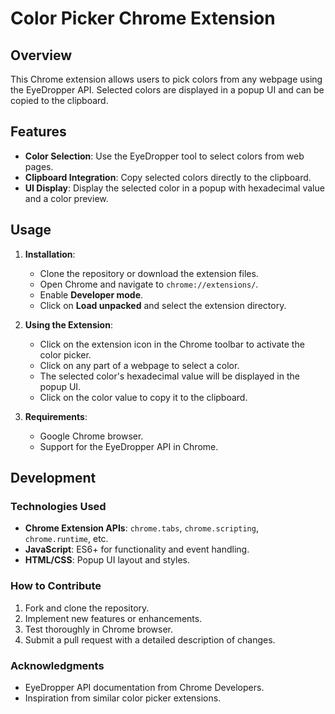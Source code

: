 # Color Picker Chrome Extension

## Overview

This Chrome extension allows users to pick colors from any webpage using the EyeDropper API. Selected colors are displayed in a popup UI and can be copied to the clipboard.

## Features

- **Color Selection**: Use the EyeDropper tool to select colors from web pages.
- **Clipboard Integration**: Copy selected colors directly to the clipboard.
- **UI Display**: Display the selected color in a popup with hexadecimal value and a color preview.

## Usage

1. **Installation**:
   - Clone the repository or download the extension files.
   - Open Chrome and navigate to `chrome://extensions/`.
   - Enable **Developer mode**.
   - Click on **Load unpacked** and select the extension directory.

2. **Using the Extension**:
   - Click on the extension icon in the Chrome toolbar to activate the color picker.
   - Click on any part of a webpage to select a color.
   - The selected color's hexadecimal value will be displayed in the popup UI.
   - Click on the color value to copy it to the clipboard.

3. **Requirements**:
   - Google Chrome browser.
   - Support for the EyeDropper API in Chrome.

## Development

### Technologies Used

- **Chrome Extension APIs**: `chrome.tabs`, `chrome.scripting`, `chrome.runtime`, etc.
- **JavaScript**: ES6+ for functionality and event handling.
- **HTML/CSS**: Popup UI layout and styles.

### How to Contribute

1. Fork and clone the repository.
2. Implement new features or enhancements.
3. Test thoroughly in Chrome browser.
4. Submit a pull request with a detailed description of changes.

### Acknowledgments

- EyeDropper API documentation from Chrome Developers.
- Inspiration from similar color picker extensions.
